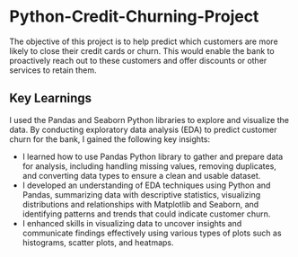 # Python-Credit-Churning-Project

The objective of this project is to help predict which customers are more likely to close their credit cards or churn. This would enable the bank to proactively reach out to these customers and offer discounts or other services to retain them.

## Key Learnings

I used the Pandas and Seaborn Python libraries to explore and visualize the data. By conducting exploratory data analysis (EDA) to predict customer churn for the bank, I gained the following key insights:
* I learned how to use Pandas Python library to gather and prepare data for analysis, including handling missing values, removing duplicates, and converting data types to ensure a clean and usable dataset.
*	I developed an understanding of EDA techniques using Python and Pandas, summarizing data with descriptive statistics, visualizing distributions and relationships with Matplotlib and Seaborn, and identifying patterns and trends that could indicate customer churn.
*	I enhanced skills in visualizing data to uncover insights and communicate findings effectively using various types of plots such as histograms, scatter plots, and heatmaps.
